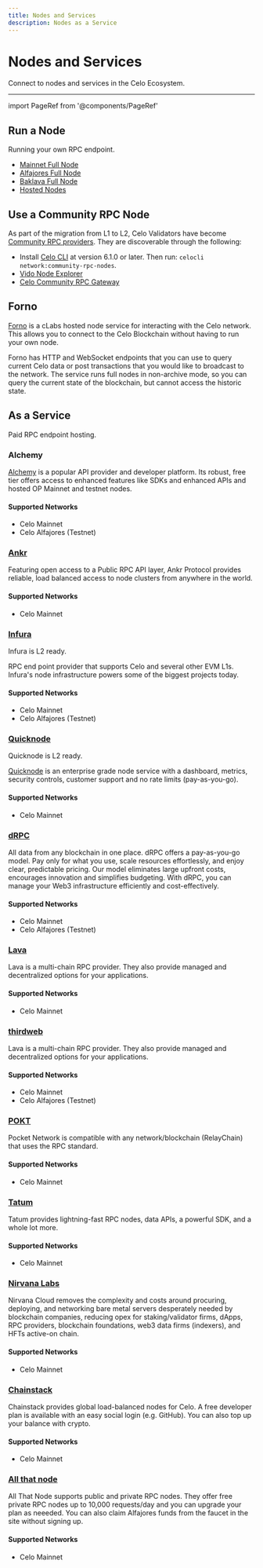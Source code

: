 ```yaml
---
title: Nodes and Services
description: Nodes as a Service
---
```


# Nodes and Services

Connect to nodes and services in the Celo Ecosystem.

---

import PageRef from '@components/PageRef'

## Run a Node

Running your own RPC endpoint.

- [Mainnet Full Node](./run-mainnet.md)
- [Alfajores Full Node](./run-alfajores.md)
- [Baklava Full Node](./run-baklava.md)
- [Hosted Nodes](./run-hosted.md)

## Use a Community RPC Node

As part of the migration from L1 to L2, Celo Validators have become [Community RPC providers](/cel2/operators/community-rpc-node.md).
They are discoverable through the following:

- Install [Celo CLI](/cli/index.md) at version 6.1.0 or later. Then run: `celocli network:community-rpc-nodes`.
- [Vido Node Explorer](https://dev.vido.atalma.io/celo/rpc)
- [Celo Community RPC Gateway](https://celo-community.org/)

## Forno

[Forno](./forno.md) is a cLabs hosted node service for interacting with the Celo network. This allows you to connect to the Celo Blockchain without having to run your own node.

Forno has HTTP and WebSocket endpoints that you can use to query current Celo data or post transactions that you would like to broadcast to the network. The service runs full nodes in non-archive mode, so you can query the current state of the blockchain, but cannot access the historic state.


## As a Service

Paid RPC endpoint hosting.

### Alchemy

[Alchemy](https://docs.alchemy.com/reference/celo-chain-api-quickstart) is a popular API provider and developer platform. Its robust, free tier offers access to enhanced features like SDKs and enhanced APIs and hosted OP Mainnet and testnet nodes.

#### **Supported Networks**

- Celo Mainnet
- Celo Alfajores (Testnet)

<PageRef url="https://docs.alchemy.com/reference/celo-chain-api-quickstart" pageName="Alchemy" />

### [Ankr](https://www.ankr.com/rpc/celo/)

Featuring open access to a Public RPC API layer, Ankr Protocol provides reliable, load balanced access to node clusters from anywhere in the world.

#### **Supported Networks**

- Celo Mainnet

<PageRef url="https://www.ankr.com/rpc/celo/" pageName="Ankr" />

### [Infura](https://www.infura.io/)

Infura is L2 ready.

RPC end point provider that supports Celo and several other EVM L1s. Infura's node infrastructure powers some of the biggest projects today.

#### **Supported Networks**

- Celo Mainnet
- Celo Alfajores (Testnet)

<PageRef url="https://docs.metamask.io/services/get-started/endpoints/#celo" pageName="Infura" />

### [Quicknode](https://www.quicknode.com/chains/celo)

Quicknode is L2 ready.

[Quicknode](https://www.quicknode.com/chains/celo) is an enterprise grade node service with a dashboard, metrics, security controls, customer support and no rate limits (pay-as-you-go).

#### **Supported Networks**

- Celo Mainnet

<PageRef url="https://www.quicknode.com/docs/celo" pageName="Quicknode" />

### [dRPC](https://drpc.org/chainlist/celo)

All data from any blockchain in one place. dRPC offers a pay-as-you-go model. Pay only for what you use, scale resources effortlessly, and enjoy clear, predictable pricing. Our model eliminates large upfront costs, encourages innovation and simplifies budgeting. With dRPC, you can manage your Web3 infrastructure efficiently and cost-effectively.

#### **Supported Networks**

- Celo Mainnet
- Celo Alfajores (Testnet)

<PageRef url="https://drpc.org/chainlist/celo" pageName="DRPC" />

### [Lava](https://docs.lavanet.xyz/celo-dev/)

Lava is a multi-chain RPC provider. They also provide managed and decentralized options for your applications.

#### **Supported Networks**

- Celo Mainnet

<PageRef url="https://docs.lavanet.xyz/celo-dev/" pageName="Lava" />

### [thirdweb](https://thirdweb.com/celo)

Lava is a multi-chain RPC provider. They also provide managed and decentralized options for your applications.

#### **Supported Networks**

- Celo Mainnet
- Celo Alfajores (Testnet)

<PageRef url="https://thirdweb.com/celo" pageName="thirdweb" />

### [POKT](https://docs.lavanet.xyz/celo-dev/)

Pocket Network is compatible with any network/blockchain (RelayChain) that uses the RPC standard.

#### **Supported Networks**

- Celo Mainnet

<PageRef url="https://docs.pokt.network/reference/supported-chains#pokt-mainnet" pageName="POKT" />

### [Tatum](https://tatum.io/chain/celo)

Tatum provides lightning-fast RPC nodes, data APIs, a powerful SDK, and a whole lot more.

#### **Supported Networks**

- Celo Mainnet

<PageRef url="https://tatum.io/chain/celo" pageName="Tatum" />

### [Nirvana Labs](https://nirvanalabs.io/nirvana-nodes)

Nirvana Cloud removes the complexity and costs around procuring, deploying, and networking bare metal servers desperately needed by blockchain companies, reducing opex for staking/validator firms, dApps, RPC providers, blockchain foundations, web3 data firms (indexers), and HFTs active-on chain.

#### **Supported Networks**

- Celo Mainnet

<PageRef url="https://nirvanalabs.io/nirvana-nodes" pageName="Nirvana Labs" />

### [Chainstack](https://chainstack.com/build-better-with-celo/)

Chainstack provides global load-balanced nodes for Celo. A free developer plan is available with an easy social login (e.g. GitHub). You can also top up your balance with crypto.

#### **Supported Networks**

- Celo Mainnet

<PageRef url="https://chainstack.com/build-better-with-celo/" pageName="Chainstack" />

### [All that node](https://www.allthatnode.com/celo.dsrv)

All That Node supports public and private RPC nodes. They offer free private RPC nodes up to 10,000 requests/day and you can upgrade your plan as neeeded.
You can also claim Alfajores funds from the faucet in the site without signing up.

#### **Supported Networks**

- Celo Mainnet

<PageRef url="https://www.allthatnode.com/celo.dsrv" pageName="All That Node" />
